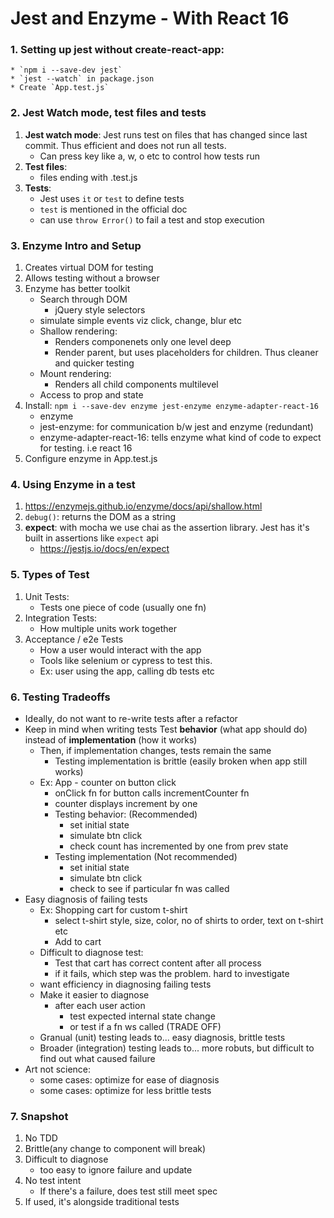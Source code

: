 # Jest and Enzyme - With React 16

### 1. Setting up jest without create-react-app:
    * `npm i --save-dev jest`
    * `jest --watch` in package.json
    * Create `App.test.js`

### 2. Jest Watch mode, test files and tests
1. **Jest watch mode**: Jest runs test on files that has changed since last commit. Thus efficient and does not run all tests.
    * Can press key like a, w, o etc to control how tests run
2. **Test files**: 
    * files ending with .test.js
3. **Tests**:
    * Jest uses `it` or `test` to define tests
    * `test` is mentioned in the official doc
    * can use `throw Error()` to fail a test and stop execution

### 3. Enzyme Intro and Setup
1. Creates virtual DOM for testing
2. Allows testing without a browser
3. Enzyme has better toolkit
    * Search through DOM
        * jQuery style selectors
    * simulate simple events viz click, change, blur etc
    * Shallow rendering: 
        * Renders componenets only one level deep
        * Render parent, but uses placeholders for children. Thus cleaner and quicker testing
    * Mount rendering:
        * Renders all child components multilevel
    * Access to prop and state
4. Install: `npm i --save-dev enzyme jest-enzyme enzyme-adapter-react-16`
    * enzyme
    * jest-enzyme: for communication b/w jest and enzyme (redundant)
    * enzyme-adapter-react-16: tells enzyme what kind of code to expect for testing. i.e react 16
5. Configure enzyme in App.test.js

### 4. Using Enzyme in a test
1. https://enzymejs.github.io/enzyme/docs/api/shallow.html
2. `debug()`: returns the DOM as a string
3. **expect**: with mocha we use chai as the assertion library. Jest has it's built in assertions like `expect` api
    * https://jestjs.io/docs/en/expect

### 5. Types of Test
1. Unit Tests:
    * Tests one piece of code (usually one fn)
2. Integration Tests:
    * How multiple units work together
3. Acceptance / e2e Tests
    * How a user would interact with the app
    * Tools like selenium or cypress to test this. 
    * Ex: user using the app, calling db tests etc

### 6. Testing Tradeoffs
* Ideally, do not want to re-write tests after a refactor
* Keep in mind when writing tests Test **behavior** (what app should do) instead of **implementation** (how it works)
    * Then, if implementation changes, tests remain the same
        * Testing implementation is brittle (easily broken when app still works)
    * Ex: App - counter on button click
        * onClick fn for button calls incrementCounter fn
        * counter displays increment by one
        * Testing behavior: (Recommended)
            * set initial state
            * simulate btn click
            * check count has incremented by one from prev state
        * Testing implementation (Not recommended)
            * set initial state
            * simulate btn click
            * check to see if particular fn was called
* Easy diagnosis of failing tests
    * Ex: Shopping cart for custom t-shirt
        * select t-shirt style, size, color, no of shirts to order, text on t-shirt etc
        * Add to cart
    * Difficult to diagnose test: 
        * Test that cart has correct content after all process
        * if it fails, which step was the problem. hard to investigate
    * want efficiency in diagnosing failing tests
    * Make it easier to diagnose
        * after each user action
            * test expected internal state change
            * or test if a fn ws called (TRADE OFF)
    * Granual (unit) testing leads to... easy diagnosis, brittle tests
    * Broader (integration) testing leads to... more robuts, but difficult to find out what caused failure
* Art not science:
    * some cases: optimize for ease of diagnosis
    * some cases: optimize for less brittle tests

### 7. Snapshot
1. No TDD
2. Brittle(any change to component will break)
3. Difficult to diagnose
    * too easy to ignore failure and update
4. No test intent
    * If there's a failure, does test still meet spec
5. If used, it's alongside traditional tests
